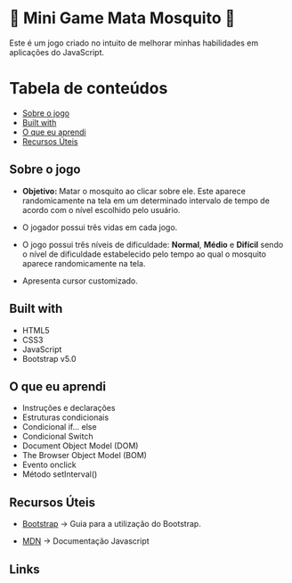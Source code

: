 # 🦟 Mini Game Mata Mosquito 🦟

Este é um jogo criado no intuito de melhorar minhas habilidades em aplicações do JavaScript. 

Tabela de conteúdos
=================
<!--ts-->
   * [Sobre o jogo](#Sobre)
   * [Built with](#Built-with)
   * [O que eu aprendi](#Learned)
   * [Recursos Úteis](#recursos)
<!--te-->

<h2 id="Sobre">Sobre o jogo</h2>

- <b> Objetivo: </b> Matar o mosquito  ao clicar sobre ele. Este aparece randomicamente na tela em um determinado intervalo de tempo de acordo com o nível escolhido pelo usuário.
 
- O jogador possui três vidas em cada jogo.

- O jogo possui três níveis de dificuldade: <b>Normal</b>, <b>Médio</b> e <b>Difícil</b> sendo o nível de dificuldade estabelecido pelo tempo ao qual o mosquito aparece randomicamente na tela.

- Apresenta cursor customizado. 

<h2 id="Built-with">Built with</h2>

- HTML5
- CSS3
- JavaScript
- Bootstrap v5.0

<h2 id="Learned">O que eu aprendi</h2>

- Instruções e declarações
- Estruturas condicionais
- Condicional if... else 
- Condicional Switch
- Document Object Model (DOM)
- The Browser Object Model (BOM)
- Evento onclick
- Método setInterval()

<h2 id="recursos">Recursos Úteis</h2>

- [Bootstrap](https://getbootstrap.com) -> Guia para a utilização do Bootstrap.

- [MDN](https://developer.mozilla.org/pt-BR/docs/Web/JavaScript) -> Documentação Javascript 

<h2 id="Links">Links</h2>

